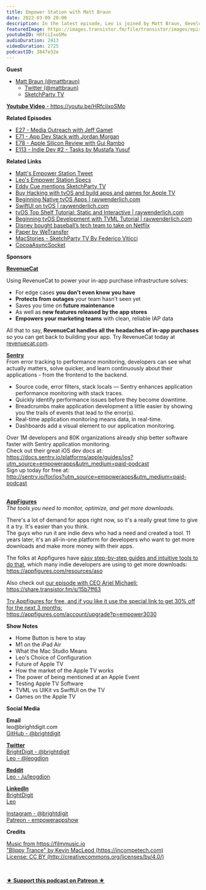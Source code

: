 ```yaml
---
title: Empower Station with Matt Braun
date: 2022-03-09 20:00
description: In the latest episode, Leo is joined by Matt Braun, developer of SketchParty TV, an app for the iPhone, iPad and Apple TV. We talk about the exciting news from the March 2022 Apple Event and what Leo may have purchased. We also discuss Matt's experience building an app for the Apple TV.
featuredImage: https://images.transistor.fm/file/transistor/images/episode/825121/full_1646833822-artwork.jpg
youtubeID: HRfciIxoSMo
audioDuration: 2413
videoDuration: 2725
podcastID: 3847e32e
---
```

<p><b>Guest</b></p><ul><li>
<a href="https://mattbraun.co">Matt Braun (@mattbraun)</a><ul>
<li><a href="https://twitter.com/mattbraun">Twitter (@mattbraun)</a></li>
<li><a href="https://sketchparty.tv">SketchParty TV</a></li>
</ul>
</li></ul><p><a href="https://youtu.be/HRfciIxoSMo"><strong>Youtube Video</strong> - https://youtu.be/HRfciIxoSMo</a></p><p><b>Related Episodes</b></p><ul>
<li><a href="https://share.transistor.fm/s/b0bd852d">E27 - Media Outreach with Jeff Gamet</a></li>
<li><a href="https://share.transistor.fm/s/021d08bc">E71 - App Dev Stack with Jordan Morgan</a></li>
<li><a href="https://share.transistor.fm/s/588ee24d">E78 - Apple Silicon Review with Gui Rambo</a></li>
<li><a href="https://share.transistor.fm/s/995f0297">E113 - Indie Dev #2 - Tasks by Mustafa Yusuf</a></li>
</ul><p><b>Related Links</b></p><ul>
<li><a href="https://twitter.com/mattbraun/status/1501279611300294656?s=20&amp;t=2l_vzKCW3b6qsFbembHfQg">Matt's Empower Station Tweet</a></li>
<li><a href="https://imgur.com/a/gpogqci">Leo's Empower Station Specs</a></li>
<li><a href="https://youtu.be/n5jXg_NNiCA?t=1784">Eddy Cue mentions SketchParty TV</a></li>
<li><a href="https://www.hackingwithswift.com/store/hacking-with-tvos">Buy Hacking with tvOS and build apps and games for Apple TV</a></li>
<li><a href="https://www.raywenderlich.com/3988-beginning-native-tvos-apps">Beginning Native tvOS Apps | raywenderlich.com</a></li>
<li><a href="https://www.raywenderlich.com/19074315-swiftui-on-tvos">SwiftUI on tvOS | raywenderlich.com</a></li>
<li><a href="https://www.raywenderlich.com/366-tvos-top-shelf-tutorial-static-and-interactive">tvOS Top Shelf Tutorial: Static and Interactive | raywenderlich.com</a></li>
<li><a href="https://www.raywenderlich.com/1579-beginning-tvos-development-with-tvml-tutorial">Beginning tvOS Development with TVML Tutorial | raywenderlich.com</a></li>
<li><a href="https://www.theverge.com/2017/8/9/16118694/disney-bamtech-espn-streaming-netflix">Disney bought baseball’s tech team to take on Netflix</a></li>
<li><a href="https://apps.apple.com/us/app/paper-by-wetransfer/id506003812">Paper by WeTransfer</a></li>
<li><a href="https://www.macstories.net/links/sketchparty-tv/">MacStories - SketchParty TV By Federico Viticci</a></li>
<li><a href="https://github.com/robbiehanson/CocoaAsyncSocket">CocoaAsyncSocket</a></li>
</ul><p><b>Sponsors</b></p><p><a href="https://revenuecat.com/"><strong>RevenueCat</strong></a><strong></strong></p><p>Using RevenueCat to power your in-app purchase infrastructure solves:</p><ul>
<li>For edge cases <strong>you don’t even know you have</strong>
</li>
<li>
<strong>Protects from outages</strong> your team hasn’t seen yet</li>
<li>Saves you time on<strong> future maintenance </strong>
</li>
<li>As well as <strong>new features released by the app stores</strong>
</li>
<li>
<strong>Empowers your marketing teams</strong> with clean, reliable IAP data</li>
</ul><p>All that to say, <strong>RevenueCat handles all the headaches of in-app purchases</strong> so you can get back to building your app. Try RevenueCat today at <a href="http://revenuecat.com/">revenuecat.com</a>.</p><p><a href="http://sentry.io/for/ios?utm_source=empowerapps&amp;utm_medium=paid-podcast"><strong>Sentry</strong></a><strong><br></strong>From error tracking to performance monitoring, developers can see what actually matters, solve quicker, and learn continuously about their applications - from the frontend to the backend.</p><ul>
<li>Source code, error filters, stack locals — Sentry enhances application performance monitoring with stack traces.</li>
<li>Quickly identify performance issues before they become downtime. </li>
<li>Breadcrumbs make application development a little easier by showing you the trails of events that lead to the error(s).</li>
<li>Real-time application monitoring means data, in real-time. </li>
<li>Dashboards add a visual element to our application monitoring.</li>
</ul><p>Over 1M developers and 80K organizations already ship better software faster with Sentry application monitoring. <br>Check out their great iOS dev docs at:<br><a href="https://docs.sentry.io/platforms/apple/guides/ios?utm_source=empowerapps&amp;utm_medium=paid-podcast">https://docs.sentry.io/platforms/apple/guides/ios?utm_source=empowerapps&amp;utm_medium=paid-podcast</a><br>Sign up today for free at:<br><a href="http://sentry.io/for/ios?utm_source=empowerapps&amp;utm_medium=paid-podcast">http://sentry.io/for/ios?utm_source=empowerapps&amp;utm_medium=paid-podcast</a></p><p><br><a href="https://appfigures.com/account/upgrade?p=empower3030"><strong>AppFigures</strong></a><strong><br></strong><em>The tools you need to monitor, optimize, and get more downloads.</em><strong></strong></p><p>There's a lot of demand for apps right now, so it's a really great time to give it a try. It's easier than you think.<br>The guys who run it are indie devs who had a need and created a tool. 11 years later, it's an all-in-one platform for developers who want to get more downloads and make more money with their apps.</p><p>The folks at Appfigures have <a href="https://appfigures.com/resources/aso">easy step-by-step guides and intuitive tools to do that</a>, which many indie developers are using to get more downloads:<br><a href="https://appfigures.com/resources/aso">https://appfigures.com/resources/aso</a></p><p>Also check out <a href="https://share.transistor.fm/s/15b7ff63">our episode with CEO Ariel Michaeli:<br>https://share.transistor.fm/s/15b7ff63</a></p><p><a href="https://appfigures.com/account/upgrade?p=empower3030">Try Appfigures for free, and if you like it use the special link to get 30% off for the next 3 months:</a><a href="https://www.linode.com/?r=97e09acbd5d304d87dadef749491d245e71c74e7"><br></a><a href="https://appfigures.com/account/upgrade?p=empower3030">https://appfigures.com/account/upgrade?p=empower3030</a></p><p><b>Show Notes</b></p><ul>
<li>Home Button is here to stay</li>
<li>M1 on the iPad Air</li>
<li>What the Mac Studio Means</li>
<li>Leo's Choice of Configuration </li>
<li>Future of Apple TV </li>
<li>How the market of the Apple TV works</li>
<li>The power of being mentioned at an Apple Event</li>
<li>Testing Apple TV Software</li>
<li>TVML vs UIKit vs SwiftUI on the TV</li>
<li>Games on the Apple TV</li>
</ul><p><b>Social Media</b></p><p><strong>Email</strong><br>leo@brightdigit.com<br><a href="https://github.com/brightdigit">GitHub - @brightdigit</a></p><p><a href="https://twitter.com/brightdigit"><strong>Twitter </strong><br>BrightDigit - @brightdigit</a><br><a href="https://twitter.com/leogdion">Leo - @leogdion</a></p><p><a href="https://www.reddit.com/user/leogdion"><strong>Reddit</strong><br>Leo - /u/leogdion</a></p><p><a href="https://www.linkedin.com/company/bright-digit"><strong>LinkedIn</strong><br>BrightDigit</a><br><a href="https://www.linkedin.com/in/leogdion/">Leo</a></p><p><a href="https://www.instagram.com/brightdigit/">Instagram - @brightdigit</a><br><a href="https://www.patreon.com/empowerappsshow">Patreon - empowerappshow</a></p><p><b>Credits</b></p><p><a href="https://filmmusic.io/">Music from https://filmmusic.io</a><br><a href="https://incompetech.com/">"Blippy Trance" by Kevin MacLeod (https://incompetech.com)</a><br><a href="http://creativecommons.org/licenses/by/4.0/">License: CC BY (http://creativecommons.org/licenses/by/4.0/)</a></p><p><br></p><p><strong><a href="https://www.patreon.com/empowerappsshow" rel="payment" title="★ Support this podcast on Patreon ★">★ Support this podcast on Patreon ★</a></strong></p>
      

